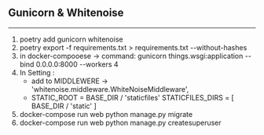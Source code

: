 ## Gunicorn & Whitenoise

---

1. poetry add gunicorn whitenoise
2. poetry export -f requirements.txt > requirements.txt --without-hashes
3. in docker-compooese 
	-> command: gunicorn things.wsgi:application --bind 0.0.0.0:8000 --workers 4
4. In Setting :
   - add to MIDDLEWERE -> 'whitenoise.middleware.WhiteNoiseMiddleware',
   - 	STATIC_ROOT = BASE_DIR / 'staticfiles'
		STATICFILES_DIRS = [
    			BASE_DIR / 'static' ]
5. docker-compose run web python manage.py migrate
6. docker-compose run web python manage.py createsuperuser
